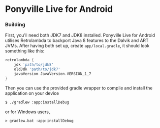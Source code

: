 Ponyville Live for Android
==========================

### Building

First, you'll need both JDK7 and JDK8 installed. Ponyville Live for Android utilises Retrolambda to backport
Java 8 features to the Dalvik and ART JVMs. After having both set up, create `app/local.gradle`, it should
look something like this:

```groovy
retrolambda {
    jdk 'path/to/jdk8'
    oldJdk 'path/to/jdk7'
    javaVersion JavaVersion.VERSION_1_7
}
```

Then you can use the provided gradle wrapper to compile and install the application on your device

```bash
$ ./gradlew :app:installDebug
```

or for Windows users,

```batch
> gradlew.bat :app:installDebug
```